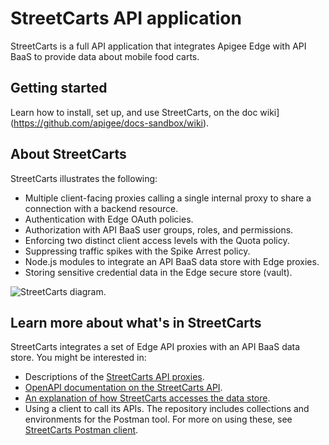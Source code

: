# StreetCarts API application

StreetCarts is a full API application that integrates Apigee Edge with API BaaS to provide data about mobile food carts.

## Getting started

Learn how to install, set up, and use StreetCarts, on the doc wiki](https://github.com/apigee/docs-sandbox/wiki).

## About StreetCarts

StreetCarts illustrates the following:

* Multiple client-facing proxies calling a single internal proxy to share a connection with a backend resource.
* Authentication with Edge OAuth policies.
* Authorization with API BaaS user groups, roles, and permissions.
* Enforcing two distinct client access levels with the Quota policy.
* Suppressing traffic spikes with the Spike Arrest policy.
* Node.js modules to integrate an API BaaS data store with Edge proxies.
* Storing sensitive credential data in the Edge secure store (vault).

![StreetCarts diagram](https://github.com/apigee/docs-sandbox/blob/master/apps/streetcarts/streetcarts-diagram.png).


## Learn more about what's in StreetCarts

StreetCarts integrates a set of Edge API proxies with an API BaaS data store. You might be interested in:

* Descriptions of the [StreetCarts API proxies](https://github.com/apigee/docs-sandbox/tree/master/apps/streetcarts/proxies/src/gateway).
* [OpenAPI documentation on the StreetCarts API](https://github.com/apigee/docs-sandbox/tree/master/apps/streetcarts/specs/openapi).
* [An explanation of how StreetCarts accesses the data store](https://github.com/apigee/docs-sandbox/tree/master/apps/streetcarts/proxies/src/gateway/data-manager).
* Using a client to call its APIs. The repository includes collections and environments for the Postman tool. For more on using these, see [StreetCarts Postman client](https://github.com/apigee/docs-sandbox/tree/master/apps/streetcarts/clients/postman).

